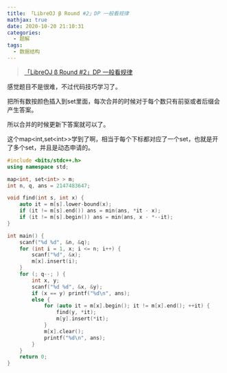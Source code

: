```yaml
---
title: 「LibreOJ β Round #2」DP 一般看规律
mathjax: true
date: 2020-10-20 21:10:31
categories: 
  - 题解
tags: 
  - 数据结构
---
```



> [「LibreOJ β Round #2」DP 一般看规律](https://loj.ac/problem/516)

感觉题目不是很难，不过代码技巧学习了。  


把所有数按颜色插入到$\text{set}$里面，每次合并的时候对于每个数只有前驱或者后缀会产生答案。  

所以合并的时候更新下答案就可以了。

这个$\text{map<int,set<int>>}$学到了啊，相当于每个下标都对应了一个$\text{set}$，也就是开了多个$\text{set}$，并且是动态申请的。



```cpp
#include <bits/stdc++.h>
using namespace std;

map<int, set<int> > m;
int n, q, ans = 2147483647;

void find(int s, int x) {
    auto it = m[s].lower-bound(x);
    if (it != m[s].end()) ans = min(ans, *it - x);
    if (it != m[s].begin()) ans = min(ans, x - *--it);
}

int main() {
    scanf("%d %d", &n, &q);
    for (int i = 1, x; i <= n; i++) {
    	scanf("%d", &x);
    	m[x].insert(i);
    }
    for (; q--; ) {
    	int x, y;
    	scanf("%d %d", &x, &y);
    	if (x == y) printf("%d\n", ans);
    	else {
            for (auto it = m[x].begin(); it != m[x].end(); ++it) {
            	find(y, *it);
            	m[y].insert(*it);
            }
            m[x].clear();
            printf("%d\n", ans);
    	}
    }
    return 0;
}
```

